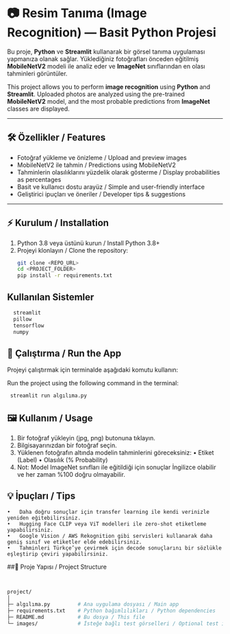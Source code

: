 # 📷 Resim Tanıma (Image Recognition) — Basit Python Projesi

Bu proje, **Python** ve **Streamlit** kullanarak bir görsel tanıma uygulaması yapmanıza olanak sağlar. Yüklediğiniz fotoğrafları önceden eğitilmiş **MobileNetV2** modeli ile analiz eder ve **ImageNet** sınıflarından en olası tahminleri görüntüler.

This project allows you to perform **image recognition** using **Python** and **Streamlit**. Uploaded photos are analyzed using the pre-trained **MobileNetV2** model, and the most probable predictions from **ImageNet** classes are displayed.

---

## 🛠️ Özellikler / Features

- Fotoğraf yükleme ve önizleme / Upload and preview images
- MobileNetV2 ile tahmin / Predictions using MobileNetV2
- Tahminlerin olasılıklarını yüzdelik olarak gösterme / Display probabilities as percentages
- Basit ve kullanıcı dostu arayüz / Simple and user-friendly interface
- Geliştirici ipuçları ve öneriler / Developer tips & suggestions

---

## ⚡ Kurulum / Installation

1. Python 3.8 veya üstünü kurun / Install Python 3.8+
2. Projeyi klonlayın / Clone the repository:
   ```bash
   git clone <REPO_URL>
   cd <PROJECT_FOLDER>
   pip install -r requirements.txt
   
## Kullanılan Sistemler

  ```bash
    streamlit
    pillow
    tensorflow
    numpy
  ```
## 🚀 Çalıştırma / Run the App

Projeyi çalıştırmak için terminalde aşağıdaki komutu kullanın:

Run the project using the following command in the terminal:
   ```bash
    streamlit run algılıma.py
  ```

## 🖼️ Kullanım / Usage 

1.	Bir fotoğraf yükleyin (jpg, png) butonuna tıklayın.
2.	Bilgisayarınızdan bir fotoğraf seçin.
3.	Yüklenen fotoğrafın altında modelin tahminlerini göreceksiniz:
	•	Etiket (Label)
	•	Olasılık (% Probability)
4.	Not: Model ImageNet sınıfları ile eğitildiği için sonuçlar İngilizce olabilir ve her zaman %100 doğru olmayabilir.

## 💡 İpuçları / Tips
	•	Daha doğru sonuçlar için transfer learning ile kendi verinizle yeniden eğitebilirsiniz.
	•	Hugging Face CLIP veya ViT modelleri ile zero-shot etiketleme yapabilirsiniz.
	•	Google Vision / AWS Rekognition gibi servisleri kullanarak daha geniş sınıf ve etiketler elde edebilirsiniz.
	•	Tahminleri Türkçe’ye çevirmek için decode sonuçlarını bir sözlükle eşleştirip çeviri yapabilirsiniz.

##📂 Proje Yapısı / Project Structure
  ```bash
    

project/
│
├─ algılıma.py         # Ana uygulama dosyası / Main app
├─ requirements.txt    # Python bağımlılıkları / Python dependencies
├─ README.md           # Bu dosya / This file
└─ images/             # İsteğe bağlı test görselleri / Optional test images



